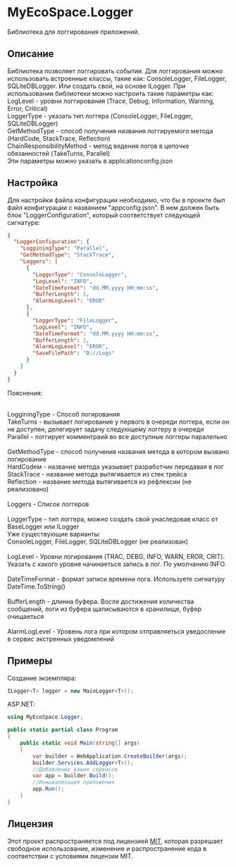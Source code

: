 # MyEcoSpace.Logger
Библиотека для логгирования приложений.

## Описание
Библиотека позволяет логгировать события. Для логгирования можно использовать встроенные классы, такие как: ConsoleLogger, FileLogger, SQLiteDBLogger. Или создать свой, на основе ILogger.
При использовании библиотеки можно настроить такие параметры как:
<br>LogLevel - уровни логгирования (Trace, Debug, Information, Warning, Error, Critical)
<br>LoggerType - указать тип логгера (ConsoleLogger, FileLogger, SQLiteDBLogger)
<br>GetMethodType - способ получения названия логгируемого метода (HardCode, StackTrace, Reflection)
<br>ChainResponsibilityMethod - метод ведения логов в цепочке обязанностей (TakeTurns, Parallel)
<br>Эти параметры можно указать в applicationconfig.json

## Настройка
Для настройки файла конфигурации необходимо, что бы в проекте был файл конфигурации с названием "appconfig.json". В нем должен быть блок "LoggerConfiguration", который соответствует следующей сигнатуре:
```json
{
  "LoggerConfiguration": {
    "LogginingType": "Parallel",  
    "GetMethodType": "StackTrace",
    "Loggers": [
      {
        "LoggerType": "ConsoleLogger",
        "LogLevel": "INFO",
        "DateTimeFormat": "dd.MM.yyyy HH:mm:ss",
        "BufferLength": 1,
        "AlarmLogLevel": "EROR"
      },
      {
        "LoggerType": "FileLogger",
        "LogLevel": "INFO",
        "DateTimeFormat": "dd.MM.yyyy HH:mm:ss",
        "BufferLength": 1,
        "AlarmLogLevel": "EROR",
        "SaveFilePath": "D://Logs"
      }
    ]
  }
}
```
Пояснения:<br>

<br>LogginingType - Способ логирования
<br>TakeTurns - вызывает логирование у первого в очереди логгера, если он не доступен, делегирует задачу следующему логгеру в очереди
<br>Parallel - логгирует комментраий во все доступные логгеры паралельно<br>
<br>GetMethodType - способ получения названия метода в котором вызвано логирование
<br>HardCodeм - название метода указывает разработчик передавая в лог
<br>StackTrace - название метода вытягивается из стек трейса
<br>Reflection - название метода вытягивается из рефлексии (не реализовано)<br>
<br>Loggers - Список логгеров<br>
<br>LoggerType - тип логгера, можно создать свой унаследовав класс от BaseLogger или ILogger
<br>Уже существующие варианты:
<br>ConsoleLogger, FileLogger, SQLiteDBLogger (не реализован)<br>
<br>LogLevel - Уровни логирования (TRAC, DEBG, INFO, WARN, EROR, CRIT). Указать с какого уровня начинаеться запись в лог. По умолчанию INFO.<br>
<br>DateTimeFormat - формат записи времени лога. Используете сигнатуру DateTime.ToString()<br>
<br>BufferLength - длинна буфера. Восле достижения количества сообщений, логи из буфера щаписываются в хранилище, буфер очищаеться<br>
<br>AlarmLogLevel - Уровень лога при котором отправляеться уведосление в сервис экстренных уведомлений

## Примеры
Создание экземпляра: 
```csharp
ILogger<T> logger = new MainLogger<T>(); 
```
ASP.NET: 
```csharp
using MyEcoSpace.Logger;

public static partial class Program
{
	public static void Main(string[] args)
	{
		var builder = WebApplication.CreateBuilder(args);
		builder.Services.AddLogger<T>();
		//Добавление ваших сервисов
		var app = builder.Build();
		//Инициализация приложения
		app.Run();
    }
}
```

## Лицензия
Этот проект распространяется под лицензией [MIT](https://opensource.org/licenses/MIT), которая разрешает свободное использование, изменение и распространение кода в соответствии с условиями лицензии MIT.
